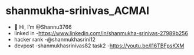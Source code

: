 # shanmukha-srinivas_ACMAI
- 👋 Hi, I’m @Shannu3766
- linked in -https://www.linkedin.com/in/shanmukha-srinivas-27989b256
- hacker rank -@shanmukhasrini12
- devpost -shanmukhasrinivas82
task2 -https://youtu.be/I16TBFpsKXM
